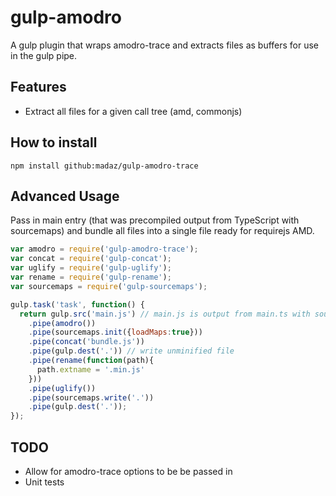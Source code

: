 gulp-amodro
===============
A gulp plugin that wraps amodro-trace and extracts files as buffers for use in the gulp pipe.

Features
--------
- Extract all files for a given call tree (amd, commonjs)

How to install
--------------
```shell
npm install github:madaz/gulp-amodro-trace
```

Advanced Usage
--------------

Pass in main entry (that was precompiled output from TypeScript with sourcemaps) and bundle all files into a single file ready for requirejs AMD.

```javascript
var amodro = require('gulp-amodro-trace');
var concat = require('gulp-concat');
var uglify = require('gulp-uglify');
var rename = require('gulp-rename');
var sourcemaps = require('gulp-sourcemaps');

gulp.task('task', function() {
  return gulp.src('main.js') // main.js is output from main.ts with sourcemaps
    .pipe(amodro())
    .pipe(sourcemaps.init({loadMaps:true}))
    .pipe(concat('bundle.js'))
    .pipe(gulp.dest('.')) // write unminified file
    .pipe(rename(function(path){
      path.extname = '.min.js'
    }))
    .pipe(uglify())
    .pipe(sourcemaps.write('.'))
    .pipe(gulp.dest('.'));
});
```

TODO
----
* Allow for amodro-trace options to be be passed in
* Unit tests

